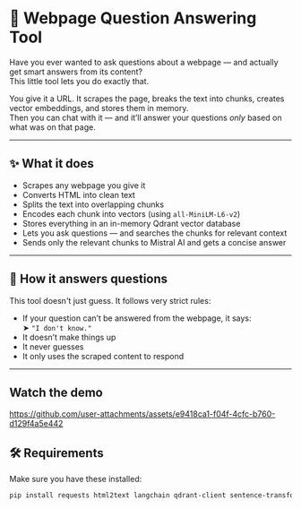 # 📘 Webpage Question Answering Tool

Have you ever wanted to ask questions about a webpage — and actually get smart answers from its content?  
This little tool lets you do exactly that.

You give it a URL. It scrapes the page, breaks the text into chunks, creates vector embeddings, and stores them in memory.  
Then you can chat with it — and it’ll answer your questions *only* based on what was on that page.

---

## ✨ What it does

- Scrapes any webpage you give it
- Converts HTML into clean text
- Splits the text into overlapping chunks
- Encodes each chunk into vectors (using `all-MiniLM-L6-v2`)
- Stores everything in an in-memory Qdrant vector database
- Lets you ask questions — and searches the chunks for relevant context
- Sends only the relevant chunks to Mistral AI and gets a concise answer

---

## 🧠 How it answers questions

This tool doesn't just guess. It follows very strict rules:

- If your question can’t be answered from the webpage, it says:  
  ➤ `"I don't know."`
- It doesn’t make things up
- It never guesses
- It only uses the scraped content to respond

---

## Watch the demo 
https://github.com/user-attachments/assets/e9418ca1-f04f-4cfc-b760-d129f4a5e442

## 🛠️ Requirements

Make sure you have these installed:

```bash
pip install requests html2text langchain qdrant-client sentence-transformers mistralai
